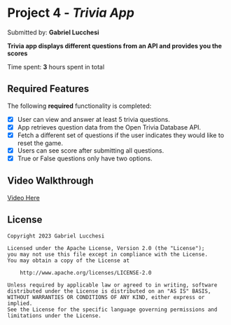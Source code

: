 # Project 4 - *Trivia App*

Submitted by: **Gabriel Lucchesi**

**Trivia app displays different questions from an API and provides you the scores**

Time spent: **3** hours spent in total

## Required Features

The following **required** functionality is completed:

- [X] User can view and answer at least 5 trivia questions.
- [X] App retrieves question data from the Open Trivia Database API.
- [X] Fetch a different set of questions if the user indicates they would like to reset the game.
- [X] Users can see score after submitting all questions.
- [X] True or False questions only have two options.

## Video Walkthrough

[Video Here](https://www.loom.com/share/76d2baeae4734983a8876f09ad59bd79?sid=2d599552-b8ff-4bda-a6b2-b989a93e7995)

## License

    Copyright 2023 Gabriel Lucchesi

    Licensed under the Apache License, Version 2.0 (the "License");
    you may not use this file except in compliance with the License.
    You may obtain a copy of the License at

        http://www.apache.org/licenses/LICENSE-2.0

    Unless required by applicable law or agreed to in writing, software
    distributed under the License is distributed on an "AS IS" BASIS,
    WITHOUT WARRANTIES OR CONDITIONS OF ANY KIND, either express or implied.
    See the License for the specific language governing permissions and
    limitations under the License.
